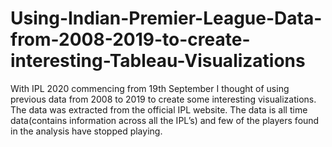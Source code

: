 # Using-Indian-Premier-League-Data-from-2008-2019-to-create-interesting-Tableau-Visualizations
With IPL 2020 commencing from 19th September I thought of using previous data from 2008 to 2019 to create some interesting visualizations. The data was extracted from the official IPL website. The data is all time data(contains information across all the IPL’s) and few of the players found in the analysis have stopped playing.
